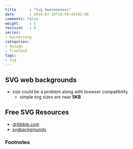 ```yaml
---
title      : "Svg Awesomeness"
date       : 2019-07-10T10:50:45+02:00
comments: false
weight     : 5
revision   : 0
series:
- myLearning
categories: 
- design
- frontend
tags:
- svg
---
```


## SVG web backgrounds

* size could be a problem along with browser compatibility
  * simple svg sizes are near **5KB**

## Free SVG Resources

* [dribbble.com](https://dribbble.com/shots/3892241-FREE-Workspaces)
* [svgbackgrounds](https://www.svgbackgrounds.com/#protruding-squares)


### Footnotes

[^1]: 
[^2]: 
